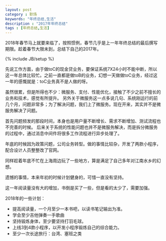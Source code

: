 ```yaml
---
layout: post
category : 职场
keywords: "年终总结,生活"
description : "2017年年终总结"
tags : [年终总结,生活]
---
```


 2018年春节马上就要来临了，按照惯例，春节几乎是上一年年终总结的最后撰写期限。趁着春节大限未到，总结下自己的2017年。

<!--break-->

{% include JB/setup %}

先说工作方面，由于做toC的现金贷业务，要保证系统7X24小时不能中断，所以这一年总体比较忙。之前一直都是做toB的业务，幻想一天做做toC业务，经过这一年的感慨就是：toC业务真不是人做的呀。

虽然很累，但是所得也不少：微服务、支付、性能优化，接触了不少之前不擅长的业务和技术，感觉有所提升。
另外关于微服务这一点多说几句、系统刚运行的前几个月，问题非常多；为了解决问题，我们上了微服务。现在开来，其实并不是微服务解决了问题。

首先问题频发的那段时间，本身也是用户量不断增长、需求不断增加、测试流程也不完善的时候。
后来关于系统的性能问题也并不是微服务解决，而是拆分微服务的过程中，通过消息中间件将很多工作流程进行异步处理了。


年底的时候因为政策问题，公司业务转型。做的事情比较杂，开发了两款小程序，配合设计人员整整改了官网。

同样趁着年底不忙在上海周边玩了一些地方，算是满足了自己多年对江南水乡的幻想。

遗憾的事情，本来年初的时候计划健身的，可惜一直没有坚持。

这一年阅读量没有大的增加，书倒是买了一些，但是看的太少了，需要加强。


2018年的一些计划：

- 提高阅读量，一个月至少一本书吧，以读书笔记输出为准。
- 学会至少吉他弹奏一手歌曲
- 坚持锻炼身体，至少要坚持打羽毛球。
- 上线3到4款小程序，以开发小程序锻炼自己的综合能力。
- 至少一次长途旅行：台湾、塞班之类
